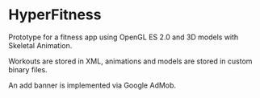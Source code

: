 # HyperFitness
Prototype for a fitness app using  OpenGL ES 2.0 and 3D models with Skeletal Animation.

Workouts are stored in XML, animations and models are stored in custom binary files.

An add banner is implemented via Google AdMob.

